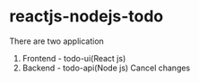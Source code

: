 # reactjs-nodejs-todo
There are two application 
1) Frontend - todo-ui(React js)
2) Backend - todo-api(Node js) Cancel changes
